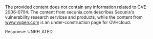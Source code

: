 The provided content does not contain any information related to CVE-2006-0704. The content from secunia.com describes Secunia's vulnerability research services and products, while the content from www.vupen.com is an under-construction page for OVHcloud.

Response: UNRELATED